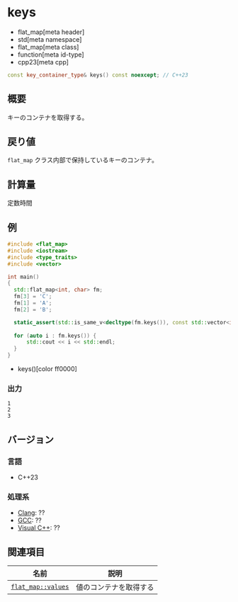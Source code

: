 # keys
* flat_map[meta header]
* std[meta namespace]
* flat_map[meta class]
* function[meta id-type]
* cpp23[meta cpp]

```cpp
const key_container_type& keys() const noexcept; // C++23
```

## 概要
キーのコンテナを取得する。


## 戻り値
`flat_map` クラス内部で保持しているキーのコンテナ。


## 計算量
定数時間


## 例
```cpp example
#include <flat_map>
#include <iostream>
#include <type_traits>
#include <vector>

int main()
{
  std::flat_map<int, char> fm;
  fm[3] = 'C';
  fm[1] = 'A';
  fm[2] = 'B';

  static_assert(std::is_same_v<decltype(fm.keys()), const std::vector<int>&>);
    
  for (auto i : fm.keys()) {
      std::cout << i << std::endl;
  }
}
```
* keys()[color ff0000]

### 出力
```
1
2
3
```

## バージョン
### 言語
- C++23

### 処理系
- [Clang](/implementation.md#clang): ??
- [GCC](/implementation.md#gcc): ??
- [Visual C++](/implementation.md#visual_cpp): ??


## 関連項目

| 名前 | 説明 |
|-----------------------------------|-------------------------------------------|
| [`flat_map::values`](values.md)   | 値のコンテナを取得する |
